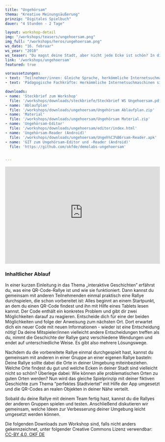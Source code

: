 ```yaml
---
title: "Ungehörsam"
thema: "Kreative Meinungsäußerung"
prinzip: "Digitales Spielbuch"
dauer: "4 Stunden - 2 Tage"

layout: workshop-detail
img: "/workshops/teasers/ungehoersam.png"
img_full: "/workshops/heros/ungehoersam.png"
ws_date: "16. februar"
ws_year: "2018"
ws_teaser: "Du magst deine Stadt, aber nicht jede Ecke ist schön? In dieser digitalen Schnitzeljagd kannst du deine Umgebung neu gestalten - mit Hilfe von QR-Codes und Tablets erzählst du anderen, wie sie dir am besten gefällt!"
link: '/workshops/ungehoersam'
featured: true

voraussetzungen:
- text: 'Teilnehmer/innen: Gleiche Sprache, herkömmliche Internetsuchmaschinen sind bekannt'
- text: 'Pädagogische Fachkräfte: Herkömmliche Internetsuchmaschinen sind bekannt, Interesse an Methoden zu Fake News'

downloads:
- name: 'Steckbrief zum Workshop'
  file: '/workshops/downloads/steckbriefe/Steckbrief WS Ungehoersam.pdf'
- name: 'Ablaufplan'
  file: '/workshops/downloads/ungehoersam/Ungehörsam Ablaufplan.zip'
- name: 'Material'
  file: '/workshops/downloads/ungehoersam/Ungehörsam Material.zip'
- name: 'Ungehörsam-Editor'
  file: '/workshops/downloads/ungehoersam/editor/index.html'
- name: 'Ungehörsam-Reader (Android)'
  file: '/workshops/downloads/ungehoersam/Ungeh%C3%B6rsam-Reader.apk'
- name: 'GIT zum Ungehörsam-Editor und -Reader (Android)'
  file: 'https://github.com/okfde/demolabs-ungehoersam'


---
```

<iframe width="100%" height="315" src="https://www.youtube-nocookie.com/embed/GTbIWyJiwk0?rel=0&amp;showinfo=0" frameborder="0" allow="autoplay; encrypted-media" allowfullscreen></iframe>

<h3>Inhaltlicher Ablauf</h3>
<p>
	In einer kurzen Einleitung in das Thema „interaktive Geschichten” erfährst du, was eine QR-Code-Rallye ist und wie sie funktioniert. Dann kannst du gemeinsam mit anderen Teilnehmenden einmal praktisch eine Rallye durchspielen, die schon vorbereitet ist: Alles beginnt an einem Startpunkt, an dem du einen QR-Code findest und ihn mit Hilfe eines Tablets lesen kannst. Der Code enthält ein konkretes Problem und gibt dir  zwei Möglichkeiten darauf zu reagieren. Entscheide dich für eine der beiden Möglichkeiten und folge der Anweisung zum nächsten Ort. Dort erwartet dich ein neuer Code mit neuen Informationen - wieder ist eine Entscheidung nötig! Da deine Mitspieler/innen vielleicht andere Entscheidungen treffen als du, nimmt die Geschichte der Rallye ganz verschiedene Wendungen und endet auf unterschiedliche Weise. Es gibt also mehrere Lösungswege. 
</p>
<p>
	Nachdem du die vorbereitete Rallye einmal durchgespielt hast, kannst du gemeinsam mit anderen in einer Gruppe an einer eigenen Rallye basteln: Deine Rallye sollte dabei die Orte in deiner Umgebung miteinbeziehen. Welche Orte findest du gut und welche Ecken in deiner Stadt sind vielleicht nicht so schön?  Überlege dabei: Wie können alle problematischen Orten zu guten Orten werden? Nun wird das gleiche Spielprinzip mit deiner fiktiven Geschichte zum Thema “perfektes Stadtviertel” mit Hilfe der App umgesetzt und die QR-Codes an realen Objekten in deiner Nähe verteilt.
</p>
<p>
	Sobald du deine Rallye mit deinem Team fertig hast, kannst du die Rallyes der anderen Gruppen spielen und testen. Anschließend diskutieren wir gemeinsam, welche Ideen zur Verbesserung deiner Umgebung leicht umgesetzt werden können.	 
</p>
<p>
	Die folgenden Downloads zum Workshop sind, falls nicht anders gekennzeichnet, unter folgender Creative Commons Lizenz verwendbar: <a class="highlight-grey" href="https://www.creativecommons.org/licenses/by/4.0/legalcode">CC-BY 4.0, OKF DE</a>
</p>






